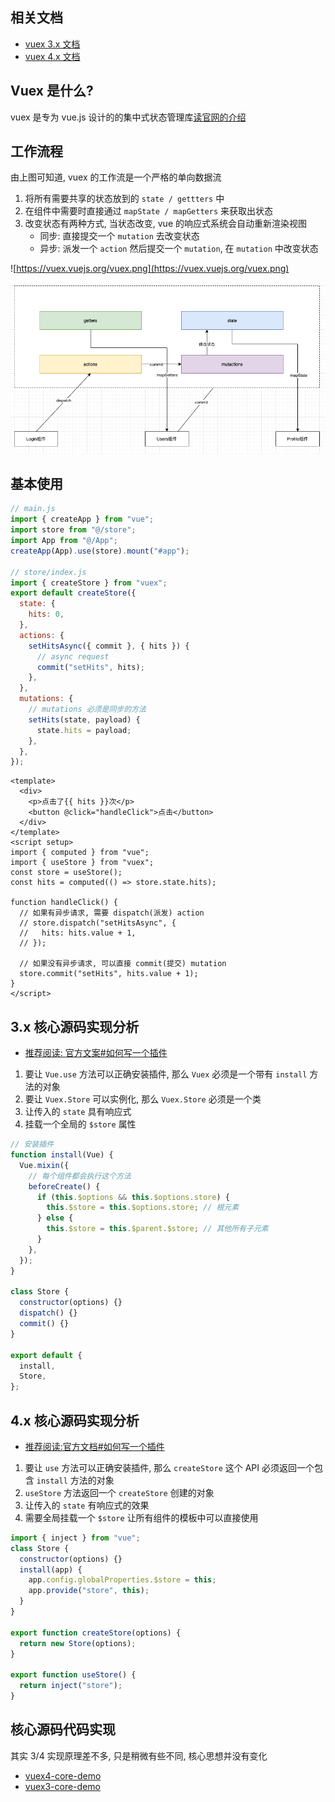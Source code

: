 ## 相关文档

- [vuex 3.x 文档](https://v3.vuex.vuejs.org/zh/)
- [vuex 4.x 文档](https://vuex.vuejs.org/zh/)

## Vuex 是什么?

vuex 是专为 vue.js 设计的的集中式状态管理库[读官网的介绍](https://vuex.vuejs.org/zh/)

## 工作流程

由上图可知道, vuex 的工作流是一个严格的单向数据流

1. 将所有需要共享的状态放到的 `state / gettters` 中
2. 在组件中需要时直接通过 `mapState / mapGetters` 来获取出状态
3. 改变状态有两种方式, 当状态改变, vue 的响应式系统会自动重新渲染视图
   - 同步: 直接提交一个 `mutation` 去改变状态
   - 异步: 派发一个 `action` 然后提交一个 `mutation`, 在 `mutation` 中改变状态

![https://vuex.vuejs.org/vuex.png](https://vuex.vuejs.org/vuex.png)

![vuex](https://raw.githubusercontent.com/liaohui5/images/main/images/202210201603700.png)

## 基本使用

```js
// main.js
import { createApp } from "vue";
import store from "@/store";
import App from "@/App";
createApp(App).use(store).mount("#app");

// store/index.js
import { createStore } from "vuex";
export default createStore({
  state: {
    hits: 0,
  },
  actions: {
    setHitsAsync({ commit }, { hits }) {
      // async request
      commit("setHits", hits);
    },
  },
  mutations: {
    // mutations 必须是同步的方法
    setHits(state, payload) {
      state.hits = payload;
    },
  },
});
```

```vue
<template>
  <div>
    <p>点击了{{ hits }}次</p>
    <button @click="handleClick">点击</button>
  </div>
</template>
<script setup>
import { computed } from "vue";
import { useStore } from "vuex";
const store = useStore();
const hits = computed(() => store.state.hits);

function handleClick() {
  // 如果有异步请求, 需要 dispatch(派发) action
  // store.dispatch("setHitsAsync", {
  //   hits: hits.value + 1,
  // });

  // 如果没有异步请求, 可以直接 commit(提交) mutation
  store.commit("setHits", hits.value + 1);
}
</script>
```

## 3.x 核心源码实现分析

- [推荐阅读: 官方文案#如何写一个插件](https://v2.cn.vuejs.org/v2/guide/plugins.html)

1. 要让 `Vue.use` 方法可以正确安装插件, 那么 `Vuex` 必须是一个带有 `install` 方法的对象
2. 要让 `Vuex.Store` 可以实例化, 那么 `Vuex.Store` 必须是一个类
3. 让传入的 `state` 具有响应式
4. 挂载一个全局的 `$store` 属性

```js
// 安装插件
function install(Vue) {
  Vue.mixin({
    // 每个组件都会执行这个方法
    beforeCreate() {
      if (this.$options && this.$options.store) {
        this.$store = this.$options.store; // 根元素
      } else {
        this.$store = this.$parent.$store; // 其他所有子元素
      }
    },
  });
}

class Store {
  constructor(options) {}
  dispatch() {}
  commit() {}
}

export default {
  install,
  Store,
};
```

## 4.x 核心源码实现分析

- [推荐阅读:官方文档#如何写一个插件](https://cn.vuejs.org/guide/reusability/plugins.html)

1. 要让 `use` 方法可以正确安装插件, 那么 `createStore` 这个 API 必须返回一个包含 `install` 方法的对象
2. `useStore` 方法返回一个 `createStore` 创建的对象
3. 让传入的 `state` 有响应式的效果
4. 需要全局挂载一个 `$store` 让所有组件的模板中可以直接使用

```js
import { inject } from "vue";
class Store {
  constructor(options) {}
  install(app) {
    app.config.globalProperties.$store = this;
    app.provide("store", this);
  }
}

export function createStore(options) {
  return new Store(options);
}

export function useStore() {
  return inject("store");
}
```

## 核心源码代码实现

其实 3/4 实现原理差不多, 只是稍微有些不同, 核心思想并没有变化

- [vuex4-core-demo](https://github.com/liaohui5/vuex4-core-demo)
- [vuex3-core-demo](https://github.com/liaohui5/vuex3-core-demo)
